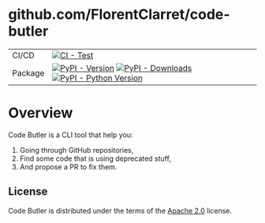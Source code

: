 # github.com/FlorentClarret/code-butler

|         |                                                                                                                                                                                    |
|---------|------------------------------------------------------------------------------------------------------------------------------------------------------------------------------------|
| CI/CD   | [![CI - Test][code-butler-test-badge]][code-butler-test]                                                                                                                           |
| Package | [![PyPI - Version][pypi-version-badge]][pypi-website] [![PyPI - Downloads][pypi-download-badge]][pypi-website] [![PyPI - Python Version][pypi-python-version-badge]][pypi-website] |

# Overview

Code Butler is a CLI tool that help you:
1. Going through GitHub repositories,
2. Find some code that is using deprecated stuff,
3. And propose a PR to fix them.

## License

Code Butler is distributed under the terms of the [Apache 2.0][license] license.


[code-butler-website]: https://github.com/FlorentClarret/code-butler
[code-butler-test]: https://github.com/FlorentClarret/code-butler/actions/workflows/test.yaml
[code-butler-test-badge]: https://github.com/FlorentClarret/code-butler/actions/workflows/test.yaml/badge.svg
[pypi-version-badge]: https://img.shields.io/pypi/v/code-butler.svg?logo=pypi&label=PyPI&logoColor=gold
[pypi-website]: https://pypi.org/project/code-butler/
[pypi-download-badge]: https://img.shields.io/pypi/dm/code-butler.svg?color=blue&label=Downloads&logo=pypi&logoColor=gold
[pypi-python-version-badge]: https://img.shields.io/pypi/pyversions/code-butler.svg?logo=python&label=Python&logoColor=gold
[license]: https://spdx.org/licenses/Apache-2.0.html
